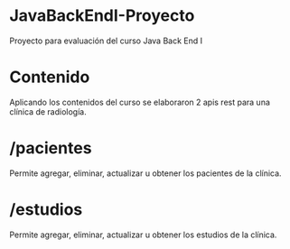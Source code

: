# JavaBackEndI-Proyecto
Proyecto para evaluación del curso Java Back End I 

# Contenido
Aplicando los contenidos del curso se elaboraron 2 apis rest para una clínica de radiología.

# /pacientes
Permite agregar, eliminar, actualizar u obtener los pacientes de la clínica.

# /estudios
Permite agregar, eliminar, actualizar u obtener los estudios de la clínica.
